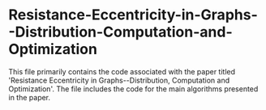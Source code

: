 # Resistance-Eccentricity-in-Graphs--Distribution-Computation-and-Optimization
This file primarily contains the code associated with the paper titled 'Resistance Eccentricity in Graphs--Distribution, Computation and Optimization'.
The file includes the code for the main algorithms presented in the paper.
